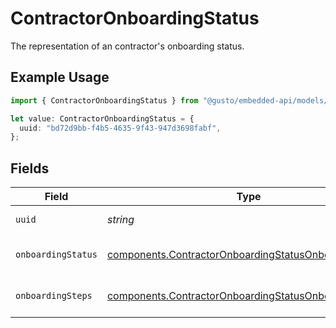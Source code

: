 # ContractorOnboardingStatus

The representation of an contractor's onboarding status.

## Example Usage

```typescript
import { ContractorOnboardingStatus } from "@gusto/embedded-api/models/components/contractoronboardingstatus.js";

let value: ContractorOnboardingStatus = {
  uuid: "bd72d9bb-f4b5-4635-9f43-947d3698fabf",
};
```

## Fields

| Field                                                                                                                          | Type                                                                                                                           | Required                                                                                                                       | Description                                                                                                                    |
| ------------------------------------------------------------------------------------------------------------------------------ | ------------------------------------------------------------------------------------------------------------------------------ | ------------------------------------------------------------------------------------------------------------------------------ | ------------------------------------------------------------------------------------------------------------------------------ |
| `uuid`                                                                                                                         | *string*                                                                                                                       | :heavy_check_mark:                                                                                                             | Unique identifier for this contractor.                                                                                         |
| `onboardingStatus`                                                                                                             | [components.ContractorOnboardingStatusOnboardingStatus](../../models/components/contractoronboardingstatusonboardingstatus.md) | :heavy_minus_sign:                                                                                                             | One of the "onboarding_status" enum values.                                                                                    |
| `onboardingSteps`                                                                                                              | [components.ContractorOnboardingStatusOnboardingStep](../../models/components/contractoronboardingstatusonboardingstep.md)[]   | :heavy_minus_sign:                                                                                                             | List of steps required to onboard a contractor.                                                                                |